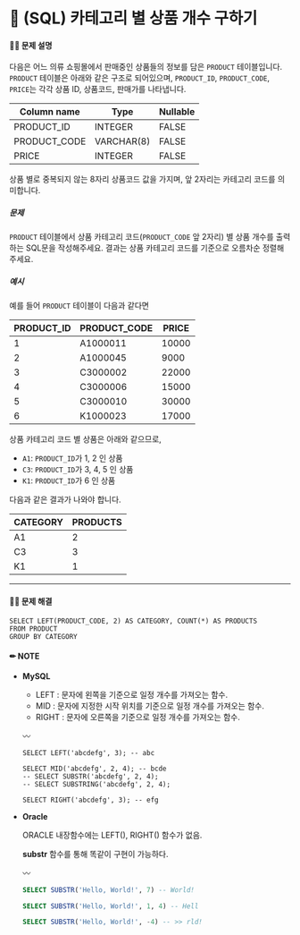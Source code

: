 # 💚 (SQL) 카테고리 별 상품 개수 구하기

[📝 문제링크]: https://school.programmers.co.kr/learn/courses/30/lessons/13152



#### 💁‍♀️ 문제 설명

다음은 어느 의류 쇼핑몰에서 판매중인 상품들의 정보를 담은 `PRODUCT` 테이블입니다. `PRODUCT` 테이블은 아래와 같은 구조로 되어있으며, `PRODUCT_ID`, `PRODUCT_CODE`, `PRICE`는 각각 상품 ID, 상품코드, 판매가를 나타냅니다.

| Column name  | Type       | Nullable |
| ------------ | ---------- | -------- |
| PRODUCT_ID   | INTEGER    | FALSE    |
| PRODUCT_CODE | VARCHAR(8) | FALSE    |
| PRICE        | INTEGER    | FALSE    |

상품 별로 중복되지 않는 8자리 상품코드 값을 가지며, 앞 2자리는 카테고리 코드를 의미합니다.



##### 문제

`PRODUCT` 테이블에서 상품 카테고리 코드(`PRODUCT_CODE` 앞 2자리) 별 상품 개수를 출력하는 SQL문을 작성해주세요. 결과는 상품 카테고리 코드를 기준으로 오름차순 정렬해주세요.



##### 예시

예를 들어 `PRODUCT` 테이블이 다음과 같다면

| PRODUCT_ID | PRODUCT_CODE | PRICE |
| ---------- | ------------ | ----- |
| 1          | A1000011     | 10000 |
| 2          | A1000045     | 9000  |
| 3          | C3000002     | 22000 |
| 4          | C3000006     | 15000 |
| 5          | C3000010     | 30000 |
| 6          | K1000023     | 17000 |

상품 카테고리 코드 별 상품은 아래와 같으므로,

- `A1`: `PRODUCT_ID`가 1, 2 인 상품
- `C3`: `PRODUCT_ID`가 3, 4, 5 인 상품
- `K1`: `PRODUCT_ID`가 6 인 상품

다음과 같은 결과가 나와야 합니다.

| CATEGORY | PRODUCTS |
| -------- | -------- |
| A1       | 2        |
| C3       | 3        |
| K1       | 1        |



----



#### 🤸‍♂️ 문제 해결

```mysql
SELECT LEFT(PRODUCT_CODE, 2) AS CATEGORY, COUNT(*) AS PRODUCTS
FROM PRODUCT
GROUP BY CATEGORY
```



#### ✏ NOTE

- **MySQL** 

  - LEFT : 문자에 왼쪽을 기준으로 일정 개수를 가져오는 함수.
  - MID : 문자에 지정한 시작 위치를 기준으로 일정 개수를 가져오는 함수.
  - RIGHT : 문자에 오른쪽을 기준으로 일정 개수를 가져오는 함수.

  〰

  ```mysql
  SELECT LEFT('abcdefg', 3); -- abc
  
  SELECT MID('abcdefg', 2, 4); -- bcde
  -- SELECT SUBSTR('abcdefg', 2, 4);
  -- SELECT SUBSTRING('abcdefg', 2, 4); 
  
  SELECT RIGHT('abcdefg', 3); -- efg
  ```

  

- **Oracle**

  ORACLE 내장함수에는 LEFT(), RIGHT() 함수가 없음.

  **substr** 함수를 통해 똑같이 구현이 가능하다.

  〰

  ```sql
  SELECT SUBSTR('Hello, World!', 7) -- World!
  
  SELECT SUBSTR('Hello, World!', 1, 4) -- Hell
  
  SELECT SUBSTR('Hello, World!', -4) -- >> rld!
  ```

  

 